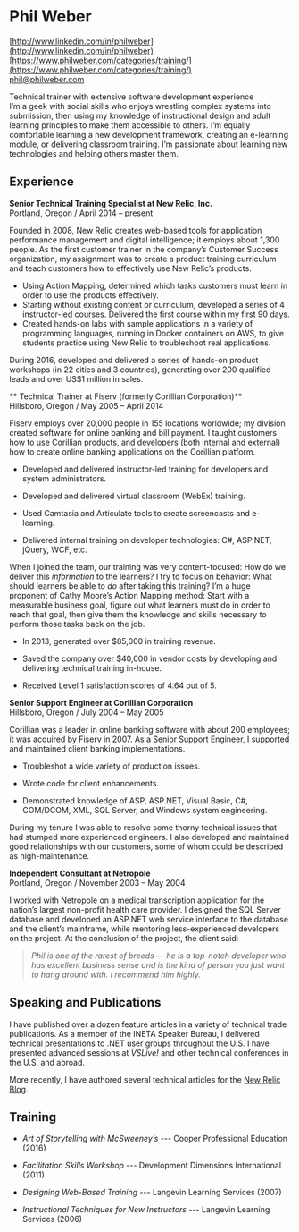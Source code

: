 Phil Weber
==========

[http://www.linkedin.com/in/philweber](http://www.linkedin.com/in/philweber)  
[https://www.philweber.com/categories/training/](https://www.philweber.com/categories/training/)  
[phil@philweber.com](mailto:phil@philweber.com?subject=When+can+you+start?)

<div class="subhead">Technical trainer with extensive software development experience</div>
I’m a geek with social skills who enjoys wrestling complex systems into submission, then using my knowledge of instructional design and adult learning principles to make them accessible to others. I’m equally comfortable learning a new development framework, creating an e-learning module, or delivering classroom training. I’m passionate about learning new technologies and helping others master them. 

Experience
----------
**Senior Technical Training Specialist at New Relic, Inc.**  
Portland, Oregon / April 2014 – present 

Founded in 2008, New Relic creates web-based tools for application performance management and digital intelligence; it employs about 1,300 people. As the first customer trainer in the company’s Customer Success organization, my assignment was to create a product training curriculum and teach customers how to effectively use New Relic’s products. 

* Using Action Mapping, determined which tasks customers must learn in order to use the products effectively. 
* Starting without existing content or curriculum, developed a series of 4 instructor-led courses. Delivered the first course within my first 90 days. 
* Created hands-on labs with sample applications in a variety of programming languages, running in Docker containers on AWS, to give students practice using New Relic to troubleshoot real applications. 

During 2016, developed and delivered a series of hands-on product workshops (in 22 cities and 3 countries), generating over 200 qualified leads and over US$1 million in sales. 

** Technical Trainer at Fiserv (formerly Corillian Corporation)**  
Hillsboro, Oregon / May 2005 – April 2014 

Fiserv employs over 20,000 people in 155 locations worldwide; my division created software for online banking and bill payment. I taught customers how to use Corillian products, and developers (both internal and external) how to create online banking applications on the Corillian platform. 

* Developed and delivered instructor-led training for developers and system administrators. 

* Developed and delivered virtual classroom (WebEx) training. 

* Used Camtasia and Articulate tools to create screencasts and e-learning. 

* Delivered internal training on developer technologies: C#, ASP.NET, jQuery, WCF, etc.

When I joined the team, our training was very content-focused: How do we deliver this _information_ to the learners? I try to focus on behavior: What should learners be able to _do_ after taking this training? I’m a huge proponent of Cathy Moore’s Action Mapping method: Start with a measurable business goal, figure out what learners must do in order to reach that goal, then give them the knowledge and skills necessary to perform those tasks back on the job. 

* In 2013, generated over $85,000 in training revenue. 

* Saved the company over $40,000 in vendor costs by developing and delivering technical training in-house.  

* Received Level 1 satisfaction scores of 4.64 out of 5. 

**Senior Support Engineer at Corillian Corporation**  
Hillsboro, Oregon / July 2004 – May 2005 

Corillian was a leader in online banking software with about 200 employees; it was acquired by Fiserv in 2007. As a Senior Support Engineer, I supported and maintained client banking implementations.  

* Troubleshot a wide variety of production issues. 

* Wrote code for client enhancements. 

* Demonstrated knowledge of ASP, ASP.NET, Visual Basic, C#, COM/DCOM, XML, SQL Server, and Windows system engineering. 

During my tenure I was able to resolve some thorny technical issues that had stumped more experienced engineers. I also developed and maintained good relationships with our customers, some of whom could be described as high-maintenance. 

**Independent Consultant at Netropole**  
Portland, Oregon / November 2003 – May 2004 

I worked with Netropole on a medical transcription application for the nation’s largest non-profit health care provider. I designed the SQL Server database and developed an ASP.NET web service interface to the database and the client’s mainframe, while mentoring less-experienced developers on the project. At the conclusion of the project, the client said: 

> _Phil is one of the rarest of breeds — he is a top-notch developer who has excellent business sense and is the kind of person you just want to hang around with. I recommend him highly._

Speaking and Publications
-------------------------
I have published over a dozen feature articles in a variety of technical trade publications. As a member of the INETA Speaker Bureau, I delivered technical presentations to .NET user groups throughout the U.S. I have presented advanced sessions at _VSLive!_ and other technical conferences in the U.S. and abroad. 

More recently, I have authored several technical articles for the [New Relic Blog](https://blog.newrelic.com/author/philweber/).

Training
--------
* _Art of Storytelling with McSweeney’s_ --- Cooper Professional Education (2016) 

* _Facilitation Skills Workshop_ --- Development Dimensions International (2011) 

* _Designing Web-Based Training_ --- Langevin Learning Services (2007) 

* _Instructional Techniques for New Instructors_ --- Langevin Learning Services (2006) 
